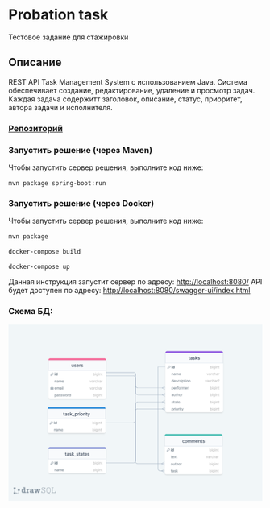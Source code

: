 # Probation task
Тестовое задание для стажировки
## Описание
REST API Task Management System с использованием Java. 
Система обеспечивает создание, редактирование, удаление и просмотр задач. 
Каждая задача содержитт заголовок, описание, статус, приоритет, автора задачи и исполнителя. 


### [Репозиторий](https://github.com/GrayRoof/tms-emobile)

### Запустить решение (через Maven)
Чтобы запустить сервер решения, выполните код ниже:

```
mvn package spring-boot:run
```

### Запустить решение (через Docker)
Чтобы запустить сервер решения, выполните код ниже:

```
mvn package
```

```
docker-compose build
```
```
docker-compose up
```

Данная инструкция запустит сервер по адресу: [http://localhost:8080/](http://localhost:8080/)
API будет доступен по адресу: [http://localhost:8080/swagger-ui/index.html](http://localhost:8080/swagger-ui/index.html)

### Схема БД: 
![ER диаграмма TMS](tms-main-service/src/main/resources/img/tms-emobile-diagram.png)

